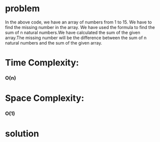 # problem

In the
above code, we
have an
array of
numbers from 1 to 15.
We have
to find
the missing
number in
the array.
We have
used the
formula to
find the
sum of
n natural
numbers.We have
calculated the
sum of
the given
array.The missing number will be the difference between the sum of n natural numbers and the
sum of the given array.

# **Time Complexity:**

### O(n)

# **Space Complexity:**

### O(1)

# solution
